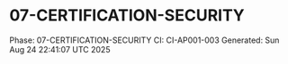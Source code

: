 # 07-CERTIFICATION-SECURITY
Phase: 07-CERTIFICATION-SECURITY
CI: CI-AP001-003
Generated: Sun Aug 24 22:41:07 UTC 2025
